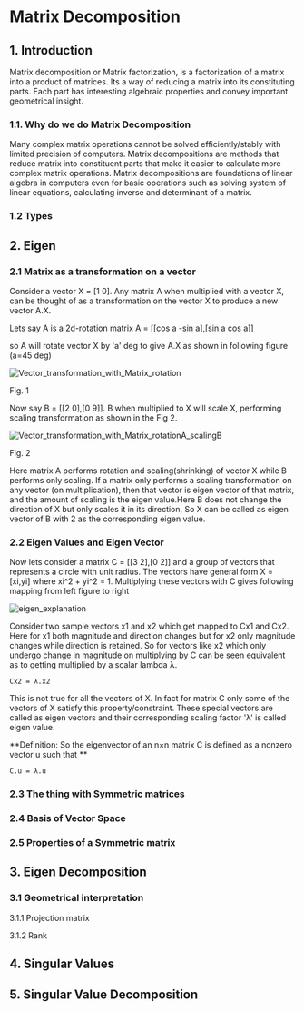 # Matrix Decomposition

## 1. Introduction
Matrix decomposition or Matrix factorization, is a factorization of a matrix into a product of matrices. Its a way of reducing a matrix into its constituting parts. Each part has interesting algebraic properties and convey important geometrical insight.

### 1.1. Why do we do Matrix Decomposition
Many complex matrix operations cannot be solved efficiently/stably with limited precision of computers. Matrix decompositions are methods that reduce matrix into constituent parts that make it easier to calculate more complex matrix operations. Matrix decompositions are foundations of linear algebra in computers even for basic operations such as solving system of linear equations, calculating inverse and determinant of a matrix.  

### 1.2 Types

## 2. Eigen 

### 2.1 Matrix as a transformation on a vector
Consider a vector X = [1 0]. Any matrix A when multiplied with a vector X, can be thought of as a transformation on the vector X to produce a new vector A.X.

Lets say A is a 2d-rotation matrix
A = [[cos a  -sin a],[sin a  cos a]] 

so A will rotate vector X by 'a' deg to give A.X as shown in following figure (a=45 deg)

![Vector_transformation_with_Matrix_rotation](https://user-images.githubusercontent.com/34051411/110730097-dd99ab80-81ed-11eb-825c-b30421ec8f9a.png)

Fig. 1

Now say B = [[2 0],[0 9]]. B when multiplied to X will scale X, performing scaling transformation as shown in the Fig 2.

![Vector_transformation_with_Matrix_rotationA_scalingB](https://user-images.githubusercontent.com/34051411/110730204-0b7ef000-81ee-11eb-96b8-953528a56bae.png)

Fig. 2


Here matrix A performs rotation and scaling(shrinking) of vector X while B performs only scaling. If a matrix only performs a scaling transformation on any vector (on multiplication), then that vector is eigen vector of that matrix, and the amount of scaling is the eigen value.Here B does not change the direction of X but only scales it in its direction, So X can be called as eigen vector of B with 2 as the corresponding eigen value.

### 2.2 Eigen Values and Eigen Vector

Now lets consider a matrix C = [[3 2],[0 2]] and a group of vectors that represents a circle with unit radius. The vectors have general form X = [xi,yi] where xi^2 + yi^2 = 1. Multiplying these vectors with C gives following mapping from left figure to right

![eigen_explanation](https://user-images.githubusercontent.com/34051411/111101813-0d63ee80-8521-11eb-8769-3ffc5c8d934b.png)

Consider two sample vectors x1 and x2 which get mapped to Cx1 and Cx2. Here for x1 both magnitude and direction changes but for x2 only magnitude changes while direction is retained. So for vectors like x2 which only undergo change in magnitude on multiplying by C can be seen equivalent as to getting multiplied by a scalar lambda λ.  
```
Cx2 = λ.x2
```
This is not true for all the vectors of X. In fact for matrix C only some of the vectors of X satisfy this property/constraint. These special vectors are called as eigen vectors and their corresponding scaling factor 'λ' is called eigen value.

**Definition: So the eigenvector of an n×n matrix C is defined as a nonzero vector u such that **
```
C.u = λ.u
```
### 2.3 The thing with Symmetric matrices

### 2.4 Basis of Vector Space

### 2.5 Properties of a Symmetric matrix

## 3. Eigen Decomposition

### 3.1 Geometrical interpretation

3.1.1 Projection matrix

3.1.2 Rank

## 4. Singular Values

## 5. Singular Value Decomposition

